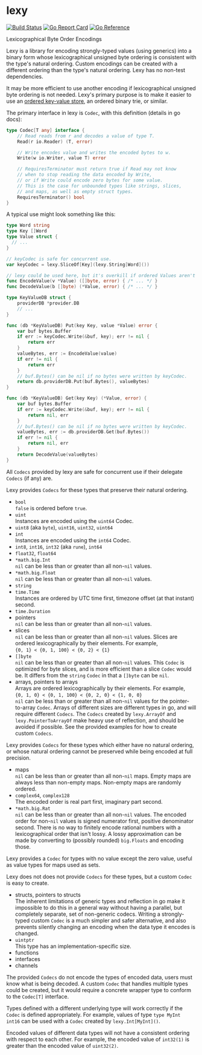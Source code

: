 # lexy

[![Build Status](https://github.com/phiryll/lexy/actions/workflows/tests.yaml/badge.svg?branch=main)](https://github.com/phiryll/lexy/actions/workflows/tests.yaml)
[![Go Report Card](https://goreportcard.com/badge/github.com/phiryll/lexy)](https://goreportcard.com/report/github.com/phiryll/lexy)
[![Go Reference](https://pkg.go.dev/badge/github.com/phiryll/lexy)](https://pkg.go.dev/github.com/phiryll/lexy)

Lexicographical Byte Order Encodings

Lexy is a library for encoding strongly-typed values (using generics) into a binary form whose
lexicographical unsigned byte ordering is consistent with the type's natural ordering.
Custom encodings can be created with a different ordering than the type's natural ordering.
Lexy has no non-test dependencies.

It may be more efficient to use another encoding if lexicographical unsigned byte ordering is not needed.
Lexy's primary purpose is to make it easier to use an
[ordered key-value store](https://en.wikipedia.org/wiki/Ordered_Key-Value_Store),
an ordered binary trie, or similar.

The primary interface in lexy is `Codec`, with this definition (details in go docs):

```go
type Codec[T any] interface {
    // Read reads from r and decodes a value of type T.
    Read(r io.Reader) (T, error)

    // Write encodes value and writes the encoded bytes to w.
    Write(w io.Writer, value T) error

    // RequiresTerminator must return true if Read may not know
    // when to stop reading the data encoded by Write,
    // or if Write could encode zero bytes for some value.
    // This is the case for unbounded types like strings, slices,
    // and maps, as well as empty struct types.
    RequiresTerminator() bool
}
```

A typical use might look something like this:

```go
type Word string
type Key []Word
type Value struct {
  // ...
}

// keyCodec is safe for concurrent use.
var keyCodec = lexy.SliceOf[Key](lexy.String[Word]())

// lexy could be used here, but it's overkill if ordered Values aren't needed.
func EncodeValue(v *Value) ([]byte, error) { /* ... */ }
func DecodeValue(b []byte) (*Value, error) { /* ... */ }

type KeyValueDB struct {
    providerDB *provider.DB
    // ...
}

func (db *KeyValueDB) Put(key Key, value *Value) error {
    var buf bytes.Buffer
    if err := keyCodec.Write(&buf, key); err != nil {
        return err
    }
    valueBytes, err := EncodeValue(value)
    if err != nil {
        return err
    }
    // buf.Bytes() can be nil if no bytes were written by keyCodec.
    return db.providerDB.Put(buf.Bytes(), valueBytes)
}

func (db *KeyValueDB) Get(key Key) (*Value, error) {
    var buf bytes.Buffer
    if err := keyCodec.Write(&buf, key); err != nil {
        return nil, err
    }
    // buf.Bytes() can be nil if no bytes were written by keyCodec.
    valueBytes, err := db.providerDB.Get(buf.Bytes())
    if err != nil {
        return nil, err
    }
    return DecodeValue(valueBytes)
}
```

All `Codecs` provided by lexy are safe for concurrent use if their delegate `Codecs` (if any) are.

Lexy provides `Codecs` for these types that preserve their natural ordering.

* `bool`  
  `false` is ordered before `true`.
* `uint`  
  Instances are encoded using the `uint64` Codec.
* `uint8` (aka `byte`), `uint16`, `uint32`, `uint64`
* `int`  
  Instances are encoded using the `int64` Codec.
* `int8`, `int16`, `int32` (aka `rune`), `int64`
* `float32`, `float64`
* `*math.big.Int`  
  `nil` can be less than or greater than all non-`nil` values.
* `*math.big.Float`  
  `nil` can be less than or greater than all non-`nil` values.
* `string`
* `time.Time`  
  Instances are ordered by UTC time first, timezone offset (at that instant) second.
* `time.Duration`
* pointers  
  `nil` can be less than or greater than all non-`nil` values.
* slices  
  `nil` can be less than or greater than all non-`nil` values.
  Slices are ordered lexicographically by their elements.
  For example,  
  `{0, 1} < {0, 1, 100} < {0, 2} < {1}`
* `[]byte`  
  `nil` can be less than or greater than all non-`nil` values.
  This `Codec` is optimized for byte slices, and is more efficient than a slice `Codec` would be.
  It differs from the `string` `Codec` in that a `[]byte` can be `nil`.
* arrays, pointers to arrays  
  Arrays are ordered lexicographically by their elements.
  For example,  
  `{0, 1, 0} < {0, 1, 100} < {0, 2, 0} < {1, 0, 0}`  
  `nil` can be less than or greater than all non-`nil` values for the pointer-to-array `Codec`.
  Arrays of different sizes are different types in go, and will require different `Codecs`.
  The `Codecs` created by `lexy.ArrayOf` and `lexy.PointerToArrayOf` make heavy use of reflection,
  and should be avoided if possible.
  See the provided examples for how to create custom `Codecs`.

Lexy provides `Codecs` for these types which either have no natural ordering,
or whose natural ordering cannot be preserved while being encoded at full precision.

* maps  
  `nil` can be less than or greater than all non-`nil` maps.
  Empty maps are always less than non-empty maps.
  Non-empty maps are randomly ordered.
* `complex64`, `complex128`  
  The encoded order is real part first, imaginary part second.
* `*math.big.Rat`  
  `nil` can be less than or greater than all non-`nil` values.
  The encoded order for non-`nil` values is signed numerator first, positive denominator second.
  There is no way to finitely encode rational numbers with a lexicographical order that isn't lossy.
  A lossy approximation can be made by converting to (possibly rounded) `big.Floats` and encoding those.

Lexy provides a `Codec` for types with no value except the zero value,
useful as value types for maps used as sets.

Lexy does not does not provide `Codecs` for these types, but a custom `Codec` is easy to create.

* structs, pointers to structs  
  The inherent limitations of generic types and reflection in go make it impossible
  to do this in a general way without having a parallel, but completely separate, set of non-generic codecs.
  Writing a strongly-typed custom `Codec` is a much simpler and safer alternative,
  and also prevents silently changing an encoding when the data type it encodes is changed.
* `uintptr`  
  This type has an implementation-specific size.
* functions
* interfaces
* channels

The provided `Codecs` do not encode the types of encoded data, users must know what is being decoded.
A custom `Codec` that handles multiple types could be created,
but it would require a concrete wrapper type to conform to the `Codec[T]` interface.

Types defined with a different underlying type will work correctly if the `Codec` is defined appropriately.
For example, values of type `type MyInt int16` can be used with a `Codec` created by `lexy.Int[MyInt]()`.

Encoded values of different data types will not have a consistent ordering with respect to each other.
For example, the encoded value of `int32(1)` is greater than the encoded value of `uint32(2)`.
